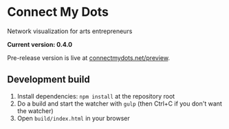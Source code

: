 # Connect My Dots
Network visualization for arts entrepreneurs

**Current version: 0.4.0**

Pre-release version is live at [connectmydots.net/preview](http://connectmydots.net/preview).

## Development build
1. Install dependencies: `npm install` at the repository root
2. Do a build and start the watcher with `gulp` (then Ctrl+C if you don't want the watcher)
3. Open `build/index.html` in your browser

